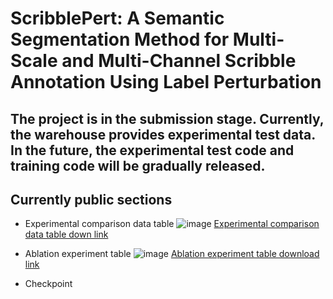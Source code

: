 ScribblePert: A Semantic Segmentation Method for Multi-Scale and Multi-Channel Scribble Annotation Using Label Perturbation
=

## The project is in the submission stage. Currently, the warehouse provides experimental test data. In the future, the experimental test code and training code will be gradually released.


## Currently public sections

* Experimental comparison data table
![image](https://github.com/your-xunzong/ScribblePert/blob/main/img/table.png)
[Experimental comparison data table down link](https://github.com/your-xunzong/ScribblePert/blob/main/Experimental%20comparison%20data%20table.xlsx)

* Ablation experiment table
![image](https://github.com/your-xunzong/ScribblePert/blob/main/img/ablation.png)
[Ablation experiment table download link](https://github.com/your-xunzong/ScribblePert/blob/main/Ablation%20experiment%20table.xlsx)

* Checkpoint

